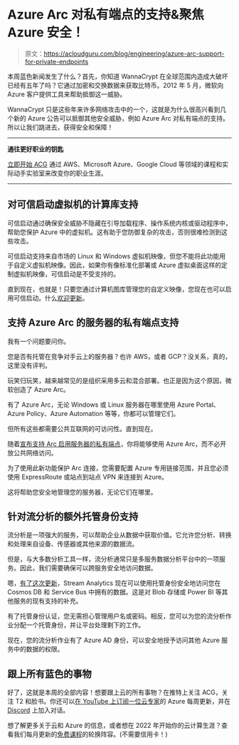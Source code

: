 # Azure Arc 对私有端点的支持&聚焦 Azure 安全！

> 原文：<https://acloudguru.com/blog/engineering/azure-arc-support-for-private-endpoints>

本周蓝色新闻发生了什么？首先，你知道 WannaCrypt 在全球范围内造成大破坏已经有五年了吗？它通过加密和交换数据来获取比特币。2012 年 5 月，微软向 Azure 客户提供工具来帮助抵御这一威胁。

WannaCrypt 只是这些年来许多网络攻击中的一个，这就是为什么很高兴看到几个新的 Azure 公告可以抵御其他安全威胁，例如 Azure Arc 对私有端点的支持。所以让我们跳进去，获得安全和保障！

* * *

**通往更好职业的钥匙**

[立即开始 ACG](https://acloudguru.com/pricing) 通过 AWS、Microsoft Azure、Google Cloud 等领域的课程和实际动手实验室来改变你的职业生涯。

* * *

## 对可信启动虚拟机的计算库支持

可信启动通过确保安全威胁不隐藏在引导加载程序、操作系统内核或驱动程序中，帮助您保护 Azure 中的虚拟机。这有助于您防御复杂的攻击，否则很难检测到这些攻击。

可信启动支持来自市场的 Linux 和 Windows 虚拟机映像，但您不能将此功能用于自定义虚拟机映像。因此，如果你有像标准化部署或 Azure 虚拟桌面这样的定制虚拟机映像，可信启动是不受支持的。

直到现在，也就是！只要您通过计算机图库管理您的自定义映像，您现在也可以启用可信启动。什么[欢迎更新](https://azure.microsoft.com/en-us/updates/trusted-launch-azure-compute-gallery-support/)。

## 支持 Azure Arc 的服务器的私有端点支持

我有一个问题要问你。

您是否有托管在竞争对手云上的服务器？也许 AWS，或者 GCP？没关系，真的，这里没有评判。

玩笑归玩笑，越来越常见的是组织采用多云和混合部署。也正是因为这个原因，微软创造了 Azure Arc。

有了 Azure Arc，无论 Windows 或 Linux 服务器在哪里使用 Azure Portal、Azure Policy、Azure Automation 等等，你都可以管理它们。

但所有这些都需要公共互联网的可访问性。直到现在。

随着[宣布支持 Arc 启用服务器的私有端点](https://azure.microsoft.com/en-us/updates/arc-server-private-endpoints-ga/)，你将能够使用 Azure Arc，而不必开放公共网络访问。

为了使用此新功能保护 Arc 连接，您需要配置 Azure 专用链接范围，并且您必须使用 ExpressRoute 或站点到站点 VPN 来连接到 Azure。

这将帮助您安全地管理您的服务器，无论它们在哪里。

## **针对流分析的额外托管身份支持**

流分析是一项强大的服务，可以帮助企业从数据中获取价值。它允许您分析、转换和处理来自设备、传感器或其他来源的数据流。

但是，与大多数分析工具一样，流分析通常只是多服务数据分析平台中的一项服务。因此，我们需要确保可以跨服务安全地访问数据。

嗯，[有了这次更新](https://azure.microsoft.com/en-us/updates/cosmosdb-servicebus-asami/)，Stream Analytics 现在可以使用托管身份安全地访问您在 Cosmos DB 和 Service Bus 中拥有的数据。这是对 Blob 存储或 Power BI 等其他服务的现有支持的补充。

有了托管身份认证，您无需担心管理用户名或密码。相反，您可以为您的流分析作业分配一个托管身份，并让平台处理剩下的工作。

现在，您的流分析作业有了 Azure AD 身份，可以安全地授予访问其他 Azure 服务中的数据的权限。

## 跟上所有蓝色的事物

好了，这就是本周的全部内容！想要跟上云的所有事物？在推特上关注 ACG，关注 T2 和脸书。你还可以[在 YouTube 上订阅一位云专家](https://www.youtube.com/c/AcloudGuru/?sub_confirmation=1)的 Azure 每周更新，并在 [Discord](https://discord.gg/zbvhJz66VE) 上加入对话。

想了解更多关于云和 Azure 的信息，或者想在 2022 年开始你的云计算生涯？查看我们每月更新的[免费课程](https://acloudguru.com/blog/news/whats-free-at-acg)的轮换阵容。(不需要信用卡！)